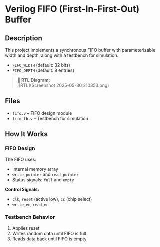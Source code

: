 # Verilog FIFO (First-In-First-Out) Buffer

## Description

This project implements a synchronous FIFO buffer with parameterizable width and depth, along with a testbench for simulation.

- `FIFO_WIDTH` (default: 32 bits)
- `FIFO_DEPTH` (default: 8 entries)
> **🔽 RTL Diagram:**  
> ![RTL](Screenshot 2025-05-30 210853.png)
## Files

- `fifo.v` – FIFO design module
- `fifo_tb.v` – Testbench for simulation

## How It Works

### FIFO Design

The FIFO uses:
- Internal memory array
- `write_pointer` and `read_pointer`
- Status signals: `full` and `empty`

**Control Signals:**
- `clk`, `reset` (active low), `cs` (chip select)
- `write_en`, `read_en`

### Testbench Behavior

1. Applies reset
2. Writes random data until FIFO is full
3. Reads data back until FIFO is empty
